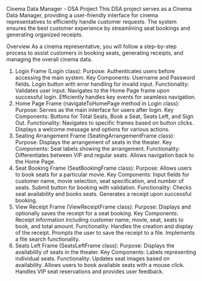 
Cinema Data Manager - DSA Project
This DSA project serves as a Cinema Data Manager, providing a user-friendly interface for cinema representatives to efficiently handle customer requests. The system ensures the best customer experience by streamlining seat bookings and generating organized receipts.

Overview
As a cinema representative, you will follow a step-by-step process to assist customers in booking seats, generating receipts, and managing the overall cinema data.

1. Login Frame (Login class):
Purpose:
Authenticates users before accessing the main system.
Key Components:
Username and Password fields.
Login button with error handling for invalid input.
Functionality:
Validates user input.
Navigates to the Home Page frame upon successful login.
Efficiently handles key events for seamless navigation.
2. Home Page Frame (navigateToHomePage method in Login class):
Purpose:
Serves as the main interface for users after login.
Key Components:
Buttons for Total Seats, Book a Seat, Seats Left, and Sign Out.
Functionality:
Navigates to specific frames based on button clicks.
Displays a welcome message and options for various actions.
3. Seating Arrangement Frame (SeatingArrangementFrame class):
Purpose:
Displays the arrangement of seats in the theater.
Key Components:
Seat labels showing the arrangement.
Functionality:
Differentiates between VIP and regular seats.
Allows navigation back to the Home Page.
4. Seat Booking Frame (SeatBookingFrame class):
Purpose:
Allows users to book seats for a particular movie.
Key Components:
Input fields for customer name, movie selection, seat specification, and number of seats.
Submit button for booking with validation.
Functionality:
Checks seat availability and books seats.
Generates a receipt upon successful booking.
5. View Receipt Frame (ViewReceiptFrame class):
Purpose:
Displays and optionally saves the receipt for a seat booking.
Key Components:
Receipt information including customer name, movie, seat, seats to book, and total amount.
Functionality:
Handles the creation and display of the receipt.
Prompts the user to save the receipt to a file.
Implements a file search functionality.
6. Seats Left Frame (SeatsLeftFrame class):
Purpose:
Displays the availability of seats in the theater.
Key Components:
Labels representing individual seats.
Functionality:
Updates seat images based on availability.
Allows users to book available seats with a mouse click.
Handles VIP seat reservations and provides user feedback.
